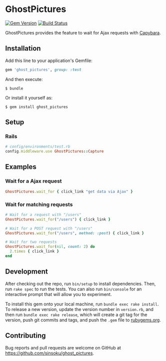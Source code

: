 # GhostPictures

[![Gem Version](https://badge.fury.io/rb/ghost_pictures.svg)](https://badge.fury.io/rb/ghost_pictures)
[![Build Status](https://travis-ci.org/sinsoku/ghost_pictures.svg?branch=master)](https://travis-ci.org/sinsoku/ghost_pictures)

GhostPictures provides the feature to wait for Ajax requests with [Capybara](https://github.com/teamcapybara/capybara).

## Installation

Add this line to your application's Gemfile:

```ruby
gem 'ghost_pictures', group: :test
```

And then execute:

    $ bundle

Or install it yourself as:

    $ gem install ghost_pictures

## Setup

### Rails

```rb
# config/environments/test.rb
config.middleware.use GhostPictures::Capture
```

## Examples

### Wait for a Ajax request

```rb
GhostPictures.wait_for { click_link "get data via Ajax" }
```

### Wait for matching requests

```rb
# Wait for a request with "/users"
GhostPictures.wait_for("/users") { click_link }

# Wait for a POST request with "/users"
GhostPictures.wait_for("/users", method: :post) { click_link }

# Wait for two requests
GhostPictures.wait_for(nil, count: 2) do
  2.times { click_link }
end
```

## Development

After checking out the repo, run `bin/setup` to install dependencies. Then, run `rake spec` to run the tests. You can also run `bin/console` for an interactive prompt that will allow you to experiment.

To install this gem onto your local machine, run `bundle exec rake install`. To release a new version, update the version number in `version.rb`, and then run `bundle exec rake release`, which will create a git tag for the version, push git commits and tags, and push the `.gem` file to [rubygems.org](https://rubygems.org).

## Contributing

Bug reports and pull requests are welcome on GitHub at https://github.com/sinsoku/ghost_pictures.
